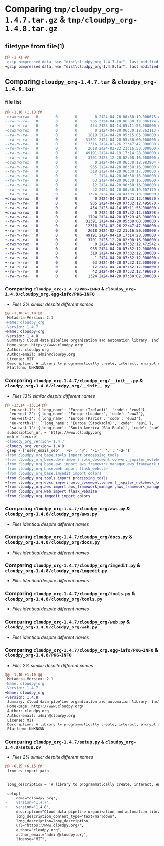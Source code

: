 # Comparing `tmp/cloudpy_org-1.4.7.tar.gz` & `tmp/cloudpy_org-1.4.8.tar.gz`

## filetype from file(1)

```diff
@@ -1 +1 @@
-gzip compressed data, was "dist\cloudpy_org-1.4.7.tar", last modified: Sat Apr 20 06:30:19 2024, max compression
+gzip compressed data, was "dist\cloudpy_org-1.4.8.tar", last modified: Sat Apr 20 07:32:12 2024, max compression
```

## Comparing `cloudpy_org-1.4.7.tar` & `cloudpy_org-1.4.8.tar`

### file list

```diff
@@ -1,18 +1,18 @@
-drwxrwxrwx   0        0        0        0 2024-04-20 06:30:19.006675 cloudpy_org-1.4.7/
--rw-rw-rw-   0        0        0      935 2024-04-20 06:30:19.006174 cloudpy_org-1.4.7/PKG-INFO
--rw-rw-rw-   0        0        0      454 2023-04-14 05:11:55.000000 cloudpy_org-1.4.7/README.md
-drwxrwxrwx   0        0        0        0 2024-04-20 06:30:18.862113 cloudpy_org-1.4.7/cloudpy_org/
--rw-rw-rw-   0        0        0     1819 2024-04-20 05:15:05.000000 cloudpy_org-1.4.7/cloudpy_org/__init__.py
--rw-rw-rw-   0        0        0    31391 2024-04-20 05:38:00.000000 cloudpy_org-1.4.7/cloudpy_org/aws.py
--rw-rw-rw-   0        0        0    12316 2024-02-26 22:47:47.000000 cloudpy_org-1.4.7/cloudpy_org/docs.py
--rw-rw-rw-   0        0        0     2618 2024-02-22 21:16:50.000000 cloudpy_org-1.4.7/cloudpy_org/imgedit.py
--rw-rw-rw-   0        0        0    49191 2024-04-19 17:14:28.000000 cloudpy_org-1.4.7/cloudpy_org/tools.py
--rw-rw-rw-   0        0        0     3701 2023-12-20 02:08:16.000000 cloudpy_org-1.4.7/cloudpy_org/web.py
-drwxrwxrwx   0        0        0        0 2024-04-20 06:30:18.983904 cloudpy_org-1.4.7/cloudpy_org.egg-info/
--rw-rw-rw-   0        0        0      935 2024-04-20 06:30:16.000000 cloudpy_org-1.4.7/cloudpy_org.egg-info/PKG-INFO
--rw-rw-rw-   0        0        0      318 2024-04-20 06:30:17.000000 cloudpy_org-1.4.7/cloudpy_org.egg-info/SOURCES.txt
--rw-rw-rw-   0        0        0        1 2024-04-20 06:30:16.000000 cloudpy_org-1.4.7/cloudpy_org.egg-info/dependency_links.txt
--rw-rw-rw-   0        0        0       63 2024-04-20 06:30:16.000000 cloudpy_org-1.4.7/cloudpy_org.egg-info/requires.txt
--rw-rw-rw-   0        0        0       12 2024-04-20 06:30:16.000000 cloudpy_org-1.4.7/cloudpy_org.egg-info/top_level.txt
--rw-rw-rw-   0        0        0       42 2024-04-20 06:30:19.007179 cloudpy_org-1.4.7/setup.cfg
--rw-rw-rw-   0        0        0     1324 2024-04-20 03:03:10.000000 cloudpy_org-1.4.7/setup.py
+drwxrwxrwx   0        0        0        0 2024-04-20 07:32:12.496070 cloudpy_org-1.4.8/
+-rw-rw-rw-   0        0        0      935 2024-04-20 07:32:12.495070 cloudpy_org-1.4.8/PKG-INFO
+-rw-rw-rw-   0        0        0      454 2023-04-14 05:11:55.000000 cloudpy_org-1.4.8/README.md
+drwxrwxrwx   0        0        0        0 2024-04-20 07:32:12.365898 cloudpy_org-1.4.8/cloudpy_org/
+-rw-rw-rw-   0        0        0     1794 2024-04-20 07:29:46.000000 cloudpy_org-1.4.8/cloudpy_org/__init__.py
+-rw-rw-rw-   0        0        0    31391 2024-04-20 05:38:00.000000 cloudpy_org-1.4.8/cloudpy_org/aws.py
+-rw-rw-rw-   0        0        0    12316 2024-02-26 22:47:47.000000 cloudpy_org-1.4.8/cloudpy_org/docs.py
+-rw-rw-rw-   0        0        0     2618 2024-02-22 21:16:50.000000 cloudpy_org-1.4.8/cloudpy_org/imgedit.py
+-rw-rw-rw-   0        0        0    49191 2024-04-19 17:14:28.000000 cloudpy_org-1.4.8/cloudpy_org/tools.py
+-rw-rw-rw-   0        0        0     3701 2023-12-20 02:08:16.000000 cloudpy_org-1.4.8/cloudpy_org/web.py
+drwxrwxrwx   0        0        0        0 2024-04-20 07:32:12.472542 cloudpy_org-1.4.8/cloudpy_org.egg-info/
+-rw-rw-rw-   0        0        0      935 2024-04-20 07:32:12.000000 cloudpy_org-1.4.8/cloudpy_org.egg-info/PKG-INFO
+-rw-rw-rw-   0        0        0      318 2024-04-20 07:32:12.000000 cloudpy_org-1.4.8/cloudpy_org.egg-info/SOURCES.txt
+-rw-rw-rw-   0        0        0        1 2024-04-20 07:32:12.000000 cloudpy_org-1.4.8/cloudpy_org.egg-info/dependency_links.txt
+-rw-rw-rw-   0        0        0       63 2024-04-20 07:32:12.000000 cloudpy_org-1.4.8/cloudpy_org.egg-info/requires.txt
+-rw-rw-rw-   0        0        0       12 2024-04-20 07:32:12.000000 cloudpy_org-1.4.8/cloudpy_org.egg-info/top_level.txt
+-rw-rw-rw-   0        0        0       42 2024-04-20 07:32:12.496070 cloudpy_org-1.4.8/setup.cfg
+-rw-rw-rw-   0        0        0     1324 2024-04-20 07:30:02.000000 cloudpy_org-1.4.8/setup.py
```

### Comparing `cloudpy_org-1.4.7/PKG-INFO` & `cloudpy_org-1.4.8/cloudpy_org.egg-info/PKG-INFO`

 * *Files 2% similar despite different names*

```diff
@@ -1,10 +1,10 @@
 Metadata-Version: 2.1
-Name: cloudpy_org
-Version: 1.4.7
+Name: cloudpy-org
+Version: 1.4.8
 Summary: Cloud data pipeline organization and automation library. Includes AWS framework manager API.
 Home-page: https://www.cloudpy.org/
 Author: cloudpy.org
 Author-email: admin@cloudpy.org
 License: MIT
 Description: A library to programmatically create, interact, encrypt and automate your data pipelines making it simple to scale to the most popular cloud plattforms.
 Platform: UNKNOWN
```

### Comparing `cloudpy_org-1.4.7/cloudpy_org/__init__.py` & `cloudpy_org-1.4.8/cloudpy_org/__init__.py`

 * *Files 13% similar despite different names*

```diff
@@ -13,14 +13,14 @@
  'eu-west-1': {'long_name': 'Europe (Ireland)', 'code': 'euw1'},
  'eu-west-2': {'long_name': 'Europe (London)', 'code': 'euw2'},
  'eu-west-3': {'long_name': 'Europe (Paris)', 'code': 'euw3'},
  'eu-north-1': {'long_name': 'Europe (Stockholm)', 'code': 'eun1'},
  'sa-east-1': {'long_name': 'South America (São Paulo)', 'code': 'sae1'}}
 subscription_url = 'https://www.cloudpy.org'
 msh = 'secure'
-cloudpy_org_version='1.4.7'
+cloudpy_org_version='1.4.8'
 gsep = {'user_email_sep': '-0-', '@': '-1-', '.': '-2-'}
-from cloudpy_org_base.tools import processing_tools
-from cloudpy_org_base.docs import auto_document,convert_jupiter_notebook_to_html,documentation_from_folder
-from cloudpy_org_base.aws import aws_framework_manager,aws_framework_manager_client,gen_aws_auth_token,gen_new_service_token,configure_aws,get_my_aws_service_token,authenticate_with_token,delete_biscuit,co_token_auth
-from cloudpy_org_base.web import flask_website
-from cloudpy_org_base.imgedit import colors
+from cloudpy_org.tools import processing_tools
+from cloudpy_org.docs import auto_document,convert_jupiter_notebook_to_html,documentation_from_folder
+from cloudpy_org.aws import aws_framework_manager,aws_framework_manager_client,gen_aws_auth_token,gen_new_service_token,configure_aws,get_my_aws_service_token,authenticate_with_token,delete_biscuit,co_token_auth
+from cloudpy_org.web import flask_website
+from cloudpy_org.imgedit import colors
```

### Comparing `cloudpy_org-1.4.7/cloudpy_org/aws.py` & `cloudpy_org-1.4.8/cloudpy_org/aws.py`

 * *Files identical despite different names*

### Comparing `cloudpy_org-1.4.7/cloudpy_org/docs.py` & `cloudpy_org-1.4.8/cloudpy_org/docs.py`

 * *Files identical despite different names*

### Comparing `cloudpy_org-1.4.7/cloudpy_org/imgedit.py` & `cloudpy_org-1.4.8/cloudpy_org/imgedit.py`

 * *Files identical despite different names*

### Comparing `cloudpy_org-1.4.7/cloudpy_org/tools.py` & `cloudpy_org-1.4.8/cloudpy_org/tools.py`

 * *Files identical despite different names*

### Comparing `cloudpy_org-1.4.7/cloudpy_org/web.py` & `cloudpy_org-1.4.8/cloudpy_org/web.py`

 * *Files identical despite different names*

### Comparing `cloudpy_org-1.4.7/cloudpy_org.egg-info/PKG-INFO` & `cloudpy_org-1.4.8/PKG-INFO`

 * *Files 2% similar despite different names*

```diff
@@ -1,10 +1,10 @@
 Metadata-Version: 2.1
-Name: cloudpy-org
-Version: 1.4.7
+Name: cloudpy_org
+Version: 1.4.8
 Summary: Cloud data pipeline organization and automation library. Includes AWS framework manager API.
 Home-page: https://www.cloudpy.org/
 Author: cloudpy.org
 Author-email: admin@cloudpy.org
 License: MIT
 Description: A library to programmatically create, interact, encrypt and automate your data pipelines making it simple to scale to the most popular cloud plattforms.
 Platform: UNKNOWN
```

### Comparing `cloudpy_org-1.4.7/setup.py` & `cloudpy_org-1.4.8/setup.py`

 * *Files 2% similar despite different names*

```diff
@@ -6,15 +6,15 @@
 from os import path
 
 
 long_description = 'A library to programmatically create, interact, encrypt and automate your data pipelines making it simple to scale to the most popular cloud plattforms.'
 
 setup(
     name="cloudpy_org",
-    version="1.4.7",
+    version="1.4.8",
     description="Cloud data pipeline organization and automation library. Includes AWS framework manager API.",
     long_description_content_type="text/markdown",
     long_description=long_description,
     url="https://www.cloudpy.org/",
     author="cloudpy.org",
     author_email="admin@cloudpy.org",
     license="MIT",
```

